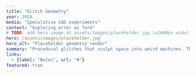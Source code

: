 ```yaml
---
title: "Glitch Geometry"
year: 2024
media: "Speculative CAD experiments"
context: "Exploring error as form"
# TODO: add hero image at assets/images/placeholder.jpg (≤1600px wide)
hero: /assets/images/placeholder.jpg
hero_alt: "Placeholder geometry render"
summary: "Procedural glitches that sculpt space into weird machines. TODO: document process."
links:
  - {label: "Notes", url: "#"}
featured: true
---
```

